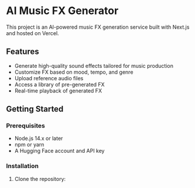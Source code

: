 # AI Music FX Generator

This project is an AI-powered music FX generation service built with Next.js and hosted on Vercel.

## Features

- Generate high-quality sound effects tailored for music production
- Customize FX based on mood, tempo, and genre
- Upload reference audio files
- Access a library of pre-generated FX
- Real-time playback of generated FX

## Getting Started

### Prerequisites

- Node.js 14.x or later
- npm or yarn
- A Hugging Face account and API key

### Installation

1. Clone the repository:

